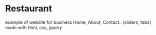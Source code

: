 # Restaurant
example of website for business Home, About, Contact.. (sliders, tabs)
made with html, css, jquery 

